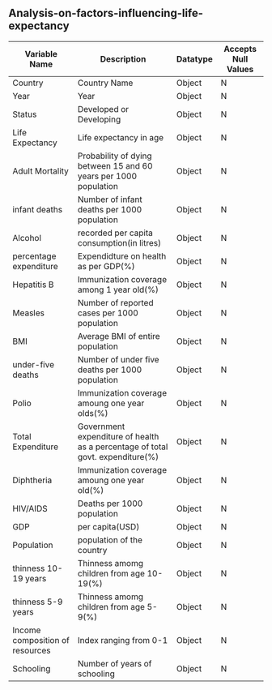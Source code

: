 ## Analysis-on-factors-influencing-life-expectancy

 Variable Name| Description| Datatype| Accepts Null Values
 --------------|-------------|----------|--------------------
 Country|Country Name| Object|N
 Year| Year|Object|N
 Status|Developed or Developing|Object|N
 Life Expectancy| Life expectancy in age|Object|N
 Adult Mortality|Probability of dying between 15 and 60 years per 1000 population|Object|N
 infant deaths|Number of infant deaths per 1000 population|Object|N
 Alcohol|recorded per capita consumption(in litres)|Object|N
 percentage expenditure| Expendidture on health as per GDP(%)|Object|N
 Hepatitis B|Immunization coverage among 1 year old(%)|Object|N
 Measles|Number of reported cases per 1000 population|Object|N
 BMI|Average BMI of entire population|Object|N
 under-five deaths| Number of under five deaths per 1000 population|Object|N
 Polio| Immunization coverage amoung one year olds(%)|Object|N
 Total Expenditure| Government expenditure of health as a percentage of total govt. expenditure(%)|Object|N
 Diphtheria|Immunization coverage amoung one year old(%)|Object|N
 HIV/AIDS|Deaths per 1000 population|Object|N
 GDP|per capita(USD)|Object|N
 Population| population of the country|Object|N
 thinness 10-19 years| Thinness amomg children from age 10-19(%)|Object|N
 thinness 5-9 years| Thinness amomg children from age 5-9(%)|Object|N
 Income composition of resources|Index ranging from 0-1|Object|N
 Schooling|Number of years of schooling|Object|N
 
